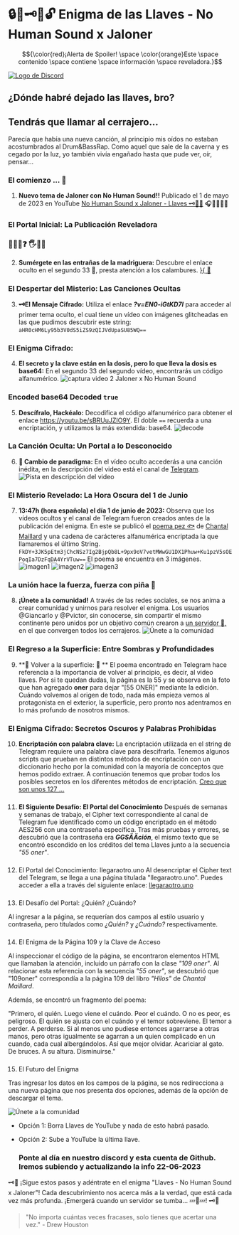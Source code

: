 # 🔒🔑🗝🔧🔓 Enigma de las Llaves - No Human Sound x Jaloner


$${\color{red}¡Alerta de Spoiler! \space \color{orange}Este \space contenido \space contiene \space información \space reveladora.}$$
 
[![Logo de Discord](https://discord.gg/8tEZKnB3x)](https://discord.gg/8tEZKnB3x)

## ¿Dónde habré dejado las llaves, bro?
## Tendrás que llamar al cerrajero...

Parecía que había una nueva canción, al principio mis oídos no estaban acostumbrados al Drum&BassRap. Como aquel que sale de la caverna y es cegado por la luz, yo también vivía engañado hasta que pude ver, oír, pensar...

### El comienzo ... 🦠
1. **Nuevo tema de Jaloner con No Human Sound!!**
Publicado el 1 de mayo de 2023 en YouTube [No Human Sound x Jaloner - Llaves 🗝🔑🔧](https://www.youtube.com/watch?v=AJAC-WRFcns)
🎧🍿👏🙏🙌

### El Portal Inicial: La Publicación Reveladora

### 🔴💊🔵❓ 🖐🤔💭
2. **Sumérgete en las entrañas de la madriguera:**
   Descubre el enlace oculto en el segundo 33 🤫, presta atención a los calambures.
   [ }{ 👀 ](https://www.youtube.com/watch?v=AJAC-WRFcns&t=33)

### El Despertar del Misterio: Las Canciones Ocultas
3. **🗝El Mensaje Cifrado:**
   Utiliza el enlace **_?v=EN0-iGtKD7I_** para acceder al primer tema oculto, el cual tiene un vídeo con imágenes glitcheadas en las que pudimos descubrir este string:
   ``` aHR0cHM6Ly95b3V0dS5iZS9zQIJVdUpaSU85WQ== ```

### El Enigma Cifrado: 
4. **El secreto y la clave están en la dosis, pero lo que lleva la dosis es base64:**
   En el segundo 33 del segundo vídeo, encontrarás un código alfanumérico.
   ![captura video 2 Jaloner x No Human Sound](https://github.com/orgimeno/llaves/main/images/key4story.png)

### Encoded base64 Decoded ```true```
5. **Descífralo, Hackéalo:**
   Decodifica el código alfanumérico para obtener el enlace https://youtu.be/sBRUuJZIO9Y.
   El doble ```==``` recuerda a una encriptación, y utilizamos la más extendida: base64.
   ![decode](https://github.com/orgimeno/llaves/main/images/key4story.png)

### La Canción Oculta: Un Portal a lo Desconocido
6. **🔑 Cambio de paradigma:**
   En el vídeo oculto accederás a una canción inédita, en la descripción del video está el canal de [Telegram](https://t.me/+bsIzOWziGRA5MWFk).
   ![Pista en descripción del video](https://github.com/orgimeno/llaves/main/images/key4story.png)

### El Misterio Revelado: La Hora Oscura del 1 de Junio
7. **13:47h (hora española) el día 1 de junio de 2023:**
   Observa que los vídeos ocultos y el canal de Telegram fueron creados antes de la publicación del enigma. En este se publicó el [poema pez 🐟](https://youtu.be/nRQ4wvt0gm8) de [Chantal Maillard](https://chantalmaillard.com/) y una cadena de carácteres alfanumérica encriptada la que llamaremos el último String.
    ```FkDY+3JK5pEtm3jChcNSz7Ig2BjpQb8L+9px9oV7vetMWwGU1DX1Phuw+Ku1pzV5sOEPoqIa7DzFqDA4YrVTuw==``` 
   El poema se encuentra en 3 imágenes.
   ![imagen1](https://github.com/santibreo/jaloner_llave3/blob/main/images/1.jpg)
   ![imagen2](https://github.com/santibreo/jaloner_llave3/blob/main/images/2.jpg)
   ![imagen3](https://github.com/santibreo/jaloner_llave3/blob/main/images/3.jpg)

### La unión hace la fuerza, fuerza con piña 🍍
8. **¡Únete a la comunidad!**
   A través de las redes sociales, se nos anima a crear comunidad y unirnos para resolver el enigma. Los usuarios @Giancarlo y @Pvictor, sin conocerse, sin compartir el mismo continente pero unidos por un objetivo común crearon a [un servidor 🙇‍,](https://discord.gg/8tEZKnB3x) en el que convergen todos los cerrajeros.
   ![Únete a la comunidad](https://github.com/orgimeno/llaves/main/images/key4story.png)

### El Regreso a la Superficie: Entre Sombras y Profundidades
9. **🐠 Volver a la superficie: 🐡 **
    El poema encontrado en Telegram hace referencia a la importancia de volver al principio, es decir, al video llaves. Por si te quedan dudas, la página es la 55 y se observa en la foto que han agregado **oner** para dejar "[55 ONER]" mediante la edición. Cuándo volvemos al origen de todo, nada más empieza vemos al protagonista en el exterior, la superficie, pero pronto nos adentramos en lo más profundo de nosotros mismos.    

### El Enigma Cifrado: Secretos Oscuros y Palabras Prohibidas
10. **Encriptación con palabra clave:**
    La encriptación utilizada en el string de Telegram requiere una palabra clave para descifrarla. Tenemos algunos scripts que prueban en distintos métodos de encriptación con un diccionario hecho por la comunidad con la mayoría de conceptos que hemos podido extraer. A continuación tenemos que probar todos los posibles secretos en los diferentes métodos de encriptación. [Creo que son unos 127 ...](https://encode-decode.com/encryption-functions/)

###
11. **El Siguiente Desafío: El Portal del Conocimiento**
   Después de semanas y semanas de trabajo, el Cipher text correspondiente al canal de Telegram fue identificado como un código encriptado en el método AES256 con una contraseña específica. Tras más pruebas y errores, se descubrió que la contraseña era ***GGSÄÄción***, el mismo texto que se encontró escondido en los créditos del tema Llaves junto a la secuencia *"55 oner"*.

###
12. El Portal del Conocimiento: llegaraotro.uno
   Al desencriptar el Cipher text del Telegram, se llega a una página titulada "llegaraotro.uno". Puedes acceder a ella a través del siguiente enlace: [llegaraotro.uno](https://llegaraotro.uno/wp-login.php?itsec-hb-token=iVBcPbA13QhjmDSX33HWY1337R)

###
13. El Desafío del Portal: ¿Quién? ¿Cuándo?

Al ingresar a la página, se requerían dos campos al estilo usuario y contraseña, pero titulados como *¿Quién?* y *¿Cuándo?* respectivamente.

###
14. El Enigma de la Página 109 y la Clave de Acceso

   Al inspeccionar el código de la página, se encontraron elementos HTML que llamaban la atención, incluido un párrafo con la clase *"109 oner"*. Al relacionar esta referencia con la secuencia *"55 oner"*, se descubrió que "109oner" correspondía a la página 109 del libro *"Hilos"* de _Chantal Maillard_.

   Además, se encontró un fragmento del poema:

   "Primero, el quién. Luego viene el cuándo. Peor el cuándo. O no es peor, es peligroso. El quién se ajusta con el cuándo y el temor sobreviene. El temor a perder. A perderse. Si al menos uno pudiese entonces agarrarse a otras manos, pero otras igualmente se agarran a un quien complicado en un cuando, cada cual albergándolos. Así que mejor olvidar. Acariciar al gato. De bruces. A su altura. Disminuirse."

###
15. El Futuro del Enigma

Tras ingresar los datos en los campos de la página, se nos redirecciona a una nueva página que nos presenta dos opciones, además de la opción de descargar el tema.

![Únete a la comunidad](https://github.com/orgimeno/llaves/main/images/key7.png)
- Opción 1: Borra Llaves de YouTube y nada de esto habrá pasado.
- Opción 2: Sube a YouTube la última llave.

  ### Ponte al día en nuestro discord y esta cuenta de Github. Iremos subiendo y actualizando la info 22-06-2023

🗝️🎵 ¡Sigue estos pasos y adéntrate en el enigma "Llaves - No Human Sound x Jaloner"! Cada descubrimiento nos acerca más a la verdad, que está cada vez más profunda. ¡Emergerá cuando un servidor se tumba... 💤🛌💤! 🗝️🎵

> "No importa cuántas veces fracases, solo tienes que acertar una vez." - Drew Houston
